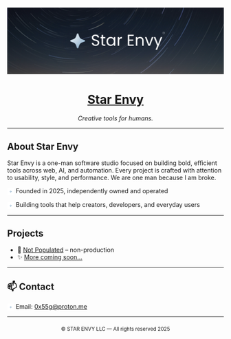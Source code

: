 <p align="center">
  <img src="../images/starenvybanner.png" alt="Star Envy Banner" style="max-width: 100%; height: auto;" />
</p>

<h1 align="center"><strong><u>Star Envy</u></strong></h1>

<p align="center"><em>Creative tools for humans.</em></p>

---

## About Star Envy

Star Envy is a one-man software studio focused on building bold, efficient tools across web, AI, and automation. Every project is crafted with attention to usability, style, and performance. We are one man because I am broke.

<p><img src="../images/staricon.svg" width="16" style="vertical-align: middle;" /> Founded in 2025, independently owned and operated</p>
<p><img src="../images/staricon.svg" width="16" style="vertical-align: middle;" /> Building tools that help creators, developers, and everyday users</p>

---

## Projects

- 🔧 [Not Populated](https://github.com/btvert/) – non-production
- ✨ [More coming soon...](#)

---

## 📫 Contact

<p>
  <img src="../images/staricon.svg" width="16" style="vertical-align: middle;" />
  Email: <a href="mailto:0x55g@proton.me">0x55g@proton.me</a>
</p>

---

<p align="center"><sub>© STAR ENVY LLC — All rights reserved 2025</sub></p>
